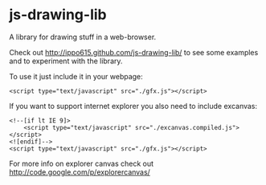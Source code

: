 js-drawing-lib
==============

A library for drawing stuff in a web-browser.

Check out http://ippo615.github.com/js-drawing-lib/
to see some examples and to experiment with the library.

To use it just include it in your webpage:

	<script type="text/javascript" src="./gfx.js"></script>

If you want to support internet explorer you also need to
include excanvas:

	<!--[if lt IE 9]>
		<script type="text/javascript" src="./excanvas.compiled.js"></script>
	<![endif]-->
	<script type="text/javascript" src="./gfx.js"></script>

For more info on explorer canvas check out
http://code.google.com/p/explorercanvas/